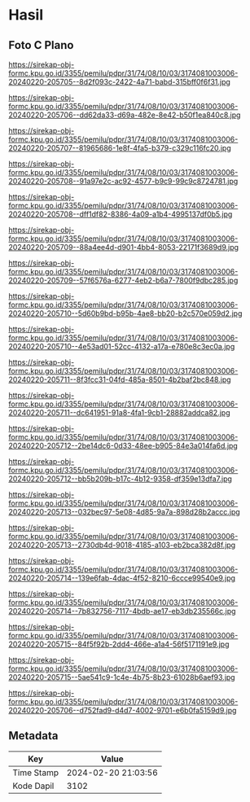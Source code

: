 # Hasil

## Foto C Plano

https://sirekap-obj-formc.kpu.go.id/3355/pemilu/pdpr/31/74/08/10/03/3174081003006-20240220-205705--8d2f093c-2422-4a71-babd-315bff0f6f31.jpg

https://sirekap-obj-formc.kpu.go.id/3355/pemilu/pdpr/31/74/08/10/03/3174081003006-20240220-205706--dd62da33-d69a-482e-8e42-b50f1ea840c8.jpg

https://sirekap-obj-formc.kpu.go.id/3355/pemilu/pdpr/31/74/08/10/03/3174081003006-20240220-205707--81965686-1e8f-4fa5-b379-c329c116fc20.jpg

https://sirekap-obj-formc.kpu.go.id/3355/pemilu/pdpr/31/74/08/10/03/3174081003006-20240220-205708--91a97e2c-ac92-4577-b9c9-99c9c8724781.jpg

https://sirekap-obj-formc.kpu.go.id/3355/pemilu/pdpr/31/74/08/10/03/3174081003006-20240220-205708--dff1df82-8386-4a09-a1b4-4995137df0b5.jpg

https://sirekap-obj-formc.kpu.go.id/3355/pemilu/pdpr/31/74/08/10/03/3174081003006-20240220-205709--88a4ee4d-d901-4bb4-8053-22171f3689d9.jpg

https://sirekap-obj-formc.kpu.go.id/3355/pemilu/pdpr/31/74/08/10/03/3174081003006-20240220-205709--57f6576a-6277-4eb2-b6a7-7800f9dbc285.jpg

https://sirekap-obj-formc.kpu.go.id/3355/pemilu/pdpr/31/74/08/10/03/3174081003006-20240220-205710--5d60b9bd-b95b-4ae8-bb20-b2c570e059d2.jpg

https://sirekap-obj-formc.kpu.go.id/3355/pemilu/pdpr/31/74/08/10/03/3174081003006-20240220-205710--4e53ad01-52cc-4132-a17a-e780e8c3ec0a.jpg

https://sirekap-obj-formc.kpu.go.id/3355/pemilu/pdpr/31/74/08/10/03/3174081003006-20240220-205711--8f3fcc31-04fd-485a-8501-4b2baf2bc848.jpg

https://sirekap-obj-formc.kpu.go.id/3355/pemilu/pdpr/31/74/08/10/03/3174081003006-20240220-205711--dc641951-91a8-4fa1-9cb1-28882addca82.jpg

https://sirekap-obj-formc.kpu.go.id/3355/pemilu/pdpr/31/74/08/10/03/3174081003006-20240220-205712--2be14dc6-0d33-48ee-b905-84e3a014fa6d.jpg

https://sirekap-obj-formc.kpu.go.id/3355/pemilu/pdpr/31/74/08/10/03/3174081003006-20240220-205712--bb5b209b-b17c-4b12-9358-df359e13dfa7.jpg

https://sirekap-obj-formc.kpu.go.id/3355/pemilu/pdpr/31/74/08/10/03/3174081003006-20240220-205713--032bec97-5e08-4d85-9a7a-898d28b2accc.jpg

https://sirekap-obj-formc.kpu.go.id/3355/pemilu/pdpr/31/74/08/10/03/3174081003006-20240220-205713--2730db4d-9018-4185-a103-eb2bca382d8f.jpg

https://sirekap-obj-formc.kpu.go.id/3355/pemilu/pdpr/31/74/08/10/03/3174081003006-20240220-205714--139e6fab-4dac-4f52-8210-6ccce99540e9.jpg

https://sirekap-obj-formc.kpu.go.id/3355/pemilu/pdpr/31/74/08/10/03/3174081003006-20240220-205714--7b832756-7117-4bdb-ae17-eb3db235566c.jpg

https://sirekap-obj-formc.kpu.go.id/3355/pemilu/pdpr/31/74/08/10/03/3174081003006-20240220-205715--84f5f92b-2dd4-466e-a1a4-56f5171191e9.jpg

https://sirekap-obj-formc.kpu.go.id/3355/pemilu/pdpr/31/74/08/10/03/3174081003006-20240220-205715--5ae541c9-1c4e-4b75-8b23-61028b6aef93.jpg

https://sirekap-obj-formc.kpu.go.id/3355/pemilu/pdpr/31/74/08/10/03/3174081003006-20240220-205706--d752fad9-d4d7-4002-9701-e6b0fa5159d9.jpg


## Metadata

| Key        | Value               |
| ---------- | ------------------- |
| Time Stamp | 2024-02-20 21:03:56 |
| Kode Dapil | 3102                |



